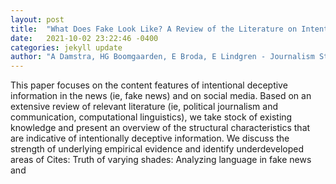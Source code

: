 ```yaml
---
layout: post
title:  "What Does Fake Look Like? A Review of the Literature on Intentional Deception in the News and on Social Media"
date:   2021-10-02 23:22:46 -0400
categories: jekyll update
author: "A Damstra, HG Boomgaarden, E Broda, E Lindgren - Journalism Studies, 2021"
---
```

This paper focuses on the content features of intentional deceptive information in the news (ie, fake news) and on social media. Based on an extensive review of relevant literature (ie, political journalism and communication, computational linguistics), we take stock of existing knowledge and present an overview of the structural characteristics that are indicative of intentionally deceptive information. We discuss the strength of underlying empirical evidence and identify underdeveloped areas of Cites: Truth of varying shades: Analyzing language in fake news and